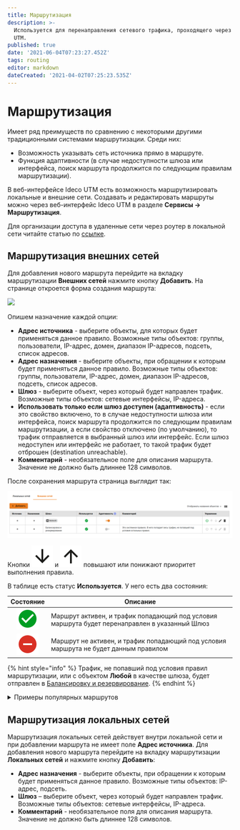 ```yaml
---
title: Маршрутизация
description: >-
  Используется для перенаправления сетевого трафика, проходящего через Ideco
  UTM.
published: true
date: '2021-06-04T07:23:27.452Z'
tags: routing
editor: markdown
dateCreated: '2021-04-02T07:25:23.535Z'
---
```


# Маршрутизация

Имеет ряд преимуществ по сравнению с некоторыми другими традиционными системами маршрутизации. Среди них:

* Возможность указывать сеть источника прямо в маршруте.
* Функция адаптивности (в случае недоступности шлюза или интерфейса, поиск маршрута продолжится по следующим правилам маршрутизации).

В веб-интерфейсе Ideco UTM есть возможность маршрутизировать локальные и внешние сети. Создавать и редактировать маршруты можно через веб-интерфейс Ideco UTM в разделе **Сервисы -> Маршрутизация**.

Для организации доступа в удаленные сети через роутер в локальной сети читайте статью по [ссылке](../users/authorization/vpn-connection/features.md).

## Маршрутизация внешних сетей

Для добавления нового маршрута перейдите на вкладку маршрутизации **Внешних сетей** нажмите кнопку **Добавить**. На странице откроется форма создания маршрута:

![](../../.gitbook/assets/route\_out\_net.png)

Опишем назначение каждой опции:

* **Адрес источника** - выберите объекты, для которых будет применяться данное правило. Возможные типы объектов: группы, пользователи, IP-адрес, домен, диапазон IP-адресов, подсеть, список адресов.
* **Адрес назначения** - выберите объекты, при обращении к которым будет применяться данное правило. Возможные типы объектов: группы, пользователи, IP-адрес, домен, диапазон IP-адресов, подсеть, список адресов.
* **Шлюз** - выберите объект, через который будет направлен трафик. Возможные типы объектов: сетевые интерфейсы, IP-адреса.
* **Использовать только если шлюз доступен (адаптивность)** - если это свойство включено, то в случае недоступности шлюза или интерфейса, поиск маршрута продолжится по следующим правилам маршрутизации, а если свойство отключено (по умолчанию), то трафик отправляется в выбранный шлюз или интерфейс. Если шлюз недоступен или интерфейс не работает, то такой трафик будет отброшен (destination unreachable).
* **Комментарий** - необязательное поле для описания маршрута. Значение не должно быть длиннее 128 символов.

После сохранения маршрута страница выглядит так:

![](../../.gitbook/assets/routing-outside.png)

Кнопки ![](../../.gitbook/assets/mdiarrowdown.svg) и ![](../../.gitbook/assets/mdiarrowup.svg) повышают или понижают приоритет выполнения правила.

В таблице есть статус **Используется**. У него есть два состояния:

|                                     Состояние                                     | Описание                                                                                       |
| :-------------------------------------------------------------------------------: | ---------------------------------------------------------------------------------------------- |
| ![mdicheckboxmarkedcircle.svg](../../.gitbook/assets/mdicheckboxmarkedcircle.svg) | Маршрут активен, и трафик попадающий под условия маршрута будет перенаправлен в указанный Шлюз |
|                   ![frame.svg](../../.gitbook/assets/frame.svg)                   | Маршрут не активен, и трафик попадающий под условия маршрута не будет данным правилом          |

{% hint style="info" %}
Трафик, не попавший под условия правил маршрутизации, или с объектом **Любой** в качестве шлюза, будет отправлен в [Балансировку и резервирование](../connection-to-provider/multiple-simultaneous-connections.md).
{% endhint %}

<details>

<summary>Примеры популярных маршрутов</summary>

{% hint style="info" %}
При маршрутизации трафика через подключения к провайдеру важно понимать, что чаще всего одного маршрута недостаточно, понадобится также переопределить адрес с помощью SNAT, иначе такой маршрут просто не будет работать. SNAT можно настроить с помощью [файрвола](../access-rules/firewall.md).
{% endhint %}

**Задача:** любой трафик в подсеть `150.1.0.0/16` направлять на шлюз `67.12.8.9`:

![](../../.gitbook/assets/route\_123.png)

**Задача:** весь трафик пользователей из группы **Бухгалтерия** направить через шлюз выбранного сетевого интерфейса:

![](../../.gitbook/assets/route\_12345.png)

{% hint style="info" %}
Если вы настраиваете маршрут в удаленную сеть, доступную через дополнительный роутер, расположенный в той же локальной сети, что и клиенты, то убедитесь, что вы избежали "ассиметричной маршрутизации" и вынесли роутер в DMZ.
{% endhint %}

</details>

## Маршрутизация локальных сетей

Маршрутизация локальных сетей действует внутри локальной сети и при добавлении маршрута не имеет поле **Адрес источника**. Для добавления нового маршрута перейдите на вкладку маршрутизации **Локальных сетей** и нажмите кнопку **Добавить**:

* **Адрес назначения** - выберите объекты, при обращении к которым будет применяться данное правило. Возможные типы объектов: IP-адрес, подсеть.
* **Шлюз** – выберите объект, через который будет направлен трафик. Возможные типы объектов: сетевые интерфейсы, IP-адреса.
* **Комментарий** - необязательное поля для описания маршрута. Значение не должно быть длиннее 128 символов.
